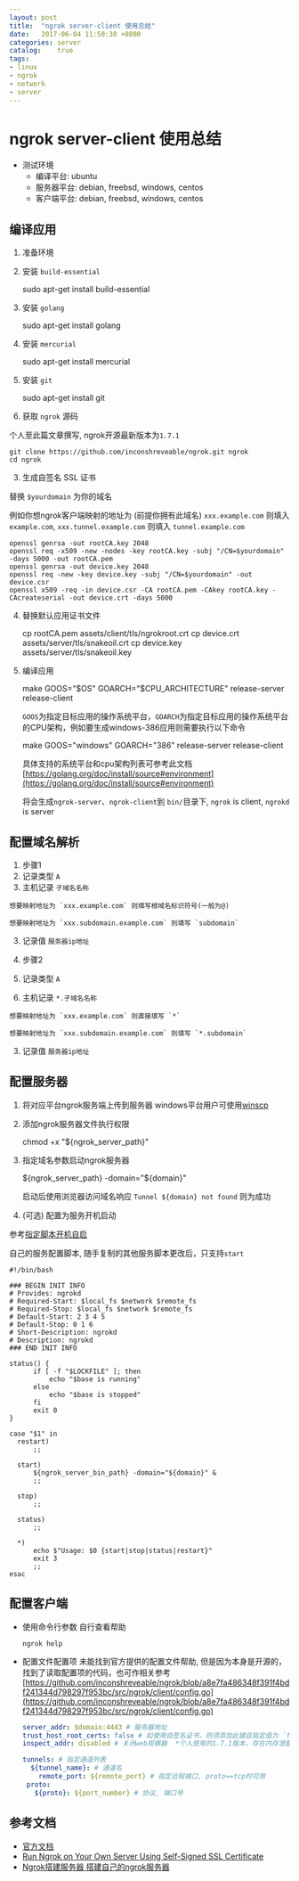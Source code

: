 ```yaml
---
layout: post
title:  "ngrok server-client 使用总结"
date:   2017-06-04 11:50:30 +0800
categories: server
catalog:    true
tags: 
- linux
- ngrok
- network
- server
---
```


# ngrok server-client 使用总结

- 测试环境
  - 编译平台: ubuntu
  - 服务器平台: debian, freebsd, windows, centos
  - 客户端平台: debian, freebsd, windows, centos

## 编译应用

1. 准备环境

  1. 安装 `build-essential`

     sudo apt-get install build-essential

  2. 安装 `golang`

     sudo apt-get install golang

  3. 安装 `mercurial`

     sudo apt-get install mercurial

  4. 安装 `git`

     sudo apt-get install git

2. 获取 `ngrok` 源码

  个人至此篇文章撰写, ngrok开源最新版本为`1.7.1`

  	git clone https://github.com/inconshreveable/ngrok.git ngrok
  	cd ngrok

3. 生成自签名 SSL 证书

  替换 `$yourdomain` 为你的域名

  例如你想ngrok客户端映射的地址为 (前提你拥有此域名) `xxx.example.com` 则填入 `example.com`, `xxx.tunnel.example.com` 则填入 `tunnel.example.com`

  	openssl genrsa -out rootCA.key 2048
  	openssl req -x509 -new -nodes -key rootCA.key -subj "/CN=$yourdomain" -days 5000 -out rootCA.pem
  	openssl genrsa -out device.key 2048
  	openssl req -new -key device.key -subj "/CN=$yourdomain" -out device.csr
  	openssl x509 -req -in device.csr -CA rootCA.pem -CAkey rootCA.key -CAcreateserial -out device.crt -days 5000

4. 替换默认应用证书文件

   cp rootCA.pem assets/client/tls/ngrokroot.crt
   	cp device.crt assets/server/tls/snakeoil.crt 
   	cp device.key assets/server/tls/snakeoil.key

5. 编译应用

   make GOOS="$OS" GOARCH="$CPU_ARCHITECTURE" release-server release-client

   `GOOS`为指定目标应用的操作系统平台，`GOARCH`为指定目标应用的操作系统平台的CPU架构，例如要生成windows-386应用则需要执行以下命令

   	make GOOS="windows" GOARCH="386" release-server release-client

   具体支持的系统平台和cpu架构列表可参考此文档[https://golang.org/doc/install/source#environment](https://golang.org/doc/install/source#environment)

   将会生成`ngrok-server`、`ngrok-client`到 `bin/`目录下, `ngrok` is client, `ngrokd` is server


## 配置域名解析

1. 步骤1
  1. 记录类型 `A`
  2. 主机记录 `子域名名称`

    想要映射地址为 `xxx.example.com` 则填写根域名标识符号(一般为@)

    想要映射地址为 `xxx.subdomain.example.com` 则填写 `subdomain`

  3. 记录值 `服务器ip地址`

2. 步骤2
  1. 记录类型 `A`
  2. 主机记录 `*.子域名名称`

    想要映射地址为 `xxx.example.com` 则直接填写 `*`

    想要映射地址为 `xxx.subdomain.example.com` 则填写 `*.subdomain`

  3. 记录值 `服务器ip地址`

## 配置服务器

1. 将对应平台ngrok服务端上传到服务器
  windows平台用户可使用[winscp](https://winscp.net)

2. 添加ngrok服务器文件执行权限

   chmod +x "${ngrok_server_path}"

3. 指定域名参数启动ngrok服务器

   ${ngrok_server_path} -domain="${domain}"

   启动后使用浏览器访问域名响应 `Tunnel ${domain} not found` 则为成功

4. (可选) 配置为服务开机启动

  参考[指定脚本开机自启](https://github.com/imfms/imfms.github.io/blob/master/_posts/2017-05-10-raspberry-install-log.markdown#%E6%8C%87%E5%AE%9A%E8%84%9A%E6%9C%AC%E5%BC%80%E6%9C%BA%E8%87%AA%E5%90%AF)

  自己的服务配置脚本, 随手复制的其他服务脚本更改后，只支持`start`

  ```shell
  #!/bin/bash
   
  ### BEGIN INIT INFO
  # Provides: ngrokd
  # Required-Start: $local_fs $network $remote_fs
  # Required-Stop: $local_fs $network $remote_fs
  # Default-Start: 2 3 4 5
  # Default-Stop: 0 1 6
  # Short-Description: ngrokd
  # Description: ngrokd
  ### END INIT INFO

  status() {
  		if [ -f "$LOCKFILE" ]; then
  			echo "$base is running"
  		else
  			echo "$base is stopped"
  		fi
  		exit 0
  }

  case "$1" in
  	restart)
  		;;

  	start)
  		${ngrok_server_bin_path} -domain="${domain}" &
  		;;

  	stop)
  		;;

  	status)
  		;;

  	*)
  		echo $"Usage: $0 {start|stop|status|restart}"
  		exit 3
  		;;
  esac
  ```

## 配置客户端

- 使用命令行参数
  自行查看帮助

  ```shell
  ngrok help
  ```

- 配置文件配置项
   未能找到官方提供的配置文件帮助, 但是因为本身是开源的，找到了读取配置项的代码，也可作相关参考
   [https://github.com/inconshreveable/ngrok/blob/a8e7fa486348f391f4bdf241344d798297f953bc/src/ngrok/client/config.go](https://github.com/inconshreveable/ngrok/blob/a8e7fa486348f391f4bdf241344d798297f953bc/src/ngrok/client/config.go)


   ```yaml
   server_addr: $domain:4443 # 服务器地址
   trust_host_root_certs: false # 如使用自签名证书，则须添加此键且指定值为 `false`
   inspect_addr: disabled # 关闭web观察器  *个人使用的1.7.1版本，存在内存泄露，在正常使用期间会将客户端内存耗尽，关闭web观察器可使其保持稳定，具体内容参考此链接[ngrok/issues/Unknown, big memory-leak](https://github.com/inconshreveable/ngrok/issues/109), 且有作者的回答*

   tunnels: # 指定通道列表
     ${tunnel_name}: # 通道名
       remote_port: ${remote_port} # 指定远程端口, proto==tcp时可用
   	proto:
   	  ${proto}: ${port_number} # 协议, 端口号
   ```

## 参考文档

- [官方文档](https://github.com/inconshreveable/ngrok/blob/master/docs/DEVELOPMENT.md)
- [Run Ngrok on Your Own Server Using Self-Signed SSL Certificate](http://www.svenbit.com/2014/09/run-ngrok-on-your-own-server)
- [Ngrok搭建服务器 搭建自己的ngrok服务器](http://blog.lzp.name/archives/24)
